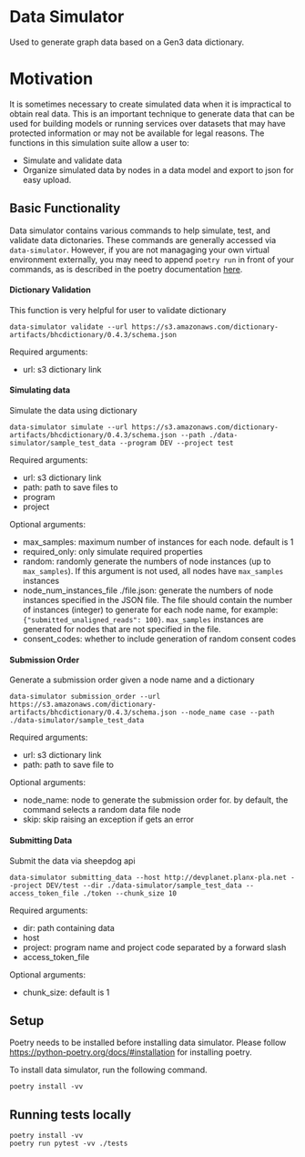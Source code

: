 # Data Simulator
Used to generate graph data based on a Gen3 data dictionary.


# Motivation

It is sometimes necessary to create simulated data when it is impractical to obtain real data. This is an important technique to generate data that can be used for building models or running services over datasets that may have protected information or may not be available for legal reasons.  The functions in this simulation suite allow a user to:

* Simulate and validate data
* Organize simulated data by nodes in a data model and export to json for easy upload.


## Basic Functionality

Data simulator contains various commands to help simulate, test, and validate data dictonaries. These commands are generally accessed via `data-simulator`. However, if you are not managaging your own virtual environment externally, you may need to append `poetry run` in front of your commands, as is described in the poetry documentation [here](https://python-poetry.org/docs/basic-usage/#using-poetry-run).

#### Dictionary Validation

This function is very helpful for user to validate dictionary
```
data-simulator validate --url https://s3.amazonaws.com/dictionary-artifacts/bhcdictionary/0.4.3/schema.json
```

Required arguments:
* url: s3 dictionary link

#### Simulating data

Simulate the data using dictionary
```
data-simulator simulate --url https://s3.amazonaws.com/dictionary-artifacts/bhcdictionary/0.4.3/schema.json --path ./data-simulator/sample_test_data --program DEV --project test
```

Required arguments:
* url: s3 dictionary link
* path: path to save files to
* program
* project

Optional arguments:
* max_samples: maximum number of instances for each node. default is 1
* required_only: only simulate required properties
* random: randomly generate the numbers of node instances (up to `max_samples`). If this argument is not used, all nodes have `max_samples` instances
* node_num_instances_file ./file.json: generate the numbers of node instances specified in the JSON file. The file should contain the number of instances (integer)  to generate for each node name, for example: `{"submitted_unaligned_reads": 100}`. `max_samples` instances are generated for nodes that are not specified in the file.
* consent_codes: whether to include generation of random consent codes

#### Submission Order

Generate a submission order given a node name and a dictionary
```
data-simulator submission_order --url https://s3.amazonaws.com/dictionary-artifacts/bhcdictionary/0.4.3/schema.json --node_name case --path ./data-simulator/sample_test_data
```

Required arguments:
* url: s3 dictionary link
* path: path to save file to

Optional arguments:
* node_name: node to generate the submission order for. by default, the command selects a random data file node
* skip: skip raising an exception if gets an error

#### Submitting Data

Submit the data via sheepdog api

```
data-simulator submitting_data --host http://devplanet.planx-pla.net --project DEV/test --dir ./data-simulator/sample_test_data --access_token_file ./token --chunk_size 10
```

Required arguments:
* dir: path containing data
* host
* project: program name and project code separated by a forward slash
* access_token_file

Optional arguments:
* chunk_size: default is 1

## Setup
Poetry needs to be installed before installing data simulator.
Please follow https://python-poetry.org/docs/#installation for installing poetry.

To install data simulator, run the following command.
```
poetry install -vv
```

## Running tests locally
```
poetry install -vv
poetry run pytest -vv ./tests
```
